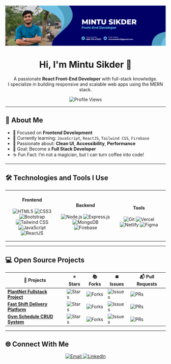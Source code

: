<p align="center">
  <img src="https://github.com/mintusikder/mintusikder/blob/main/banner.png" alt="Mintu Sikder Banner">
</p>

<h1 align="center">Hi, I'm Mintu Sikder 👋</h1>

<p align="center">
  A passionate <strong>React Front-End Developer</strong> with full-stack knowledge. <br/>
  I specialize in building responsive and scalable web apps using the MERN stack.
</p>

<p align="center">
  <img src="https://komarev.com/ghpvc/?username=mintusikder&label=Profile+Views" alt="Profile Views" />
</p>

---

## 🚀 About Me

- 💼 Focused on **Frontend Development**
- 🌱 Currently learning: `JavaScript`, `ReactJS`, `Tailwind CSS`, `Firebase`
- 🧠 Passionate about: **Clean UI**, **Accessibility**, **Performance**
- 🎯 Goal: Become a **Full Stack Developer**
- ☕ Fun Fact: I’m not a magician, but I can turn coffee into code!

---

## 🛠️ Technologies and Tools I Use

<table>
<tr>
<td align="center" width="33%">
  <h4>Frontend</h4>
  <p>
    <img src="https://profilinator.rishav.dev/skills-assets/html5-original-wordmark.svg" height="40" alt="HTML5"/>
    <img src="https://profilinator.rishav.dev/skills-assets/css3-original-wordmark.svg" height="40" alt="CSS3"/>
    <img src="https://profilinator.rishav.dev/skills-assets/bootstrap-plain.svg" height="40" alt="Bootstrap"/>
    <img src="https://profilinator.rishav.dev/skills-assets/tailwindcss.svg" height="40" alt="Tailwind CSS"/>
    <img src="https://profilinator.rishav.dev/skills-assets/javascript-original.svg" height="40" alt="JavaScript"/>
    <img src="https://profilinator.rishav.dev/skills-assets/react-original-wordmark.svg" height="40" alt="ReactJS"/>
  </p>
</td>
<td align="center" width="33%">
  <h4>Backend</h4>
  <p>
    <img src="https://profilinator.rishav.dev/skills-assets/nodejs-original-wordmark.svg" height="40" alt="Node.js"/>
    <img src="https://profilinator.rishav.dev/skills-assets/express-original-wordmark.svg" height="40" alt="Express.js"/>
    <img src="https://profilinator.rishav.dev/skills-assets/mongodb-original-wordmark.svg" height="40" alt="MongoDB"/>
    <img src="https://profilinator.rishav.dev/skills-assets/firebase.png" height="40" alt="Firebase"/>
  </p>
</td>
<td align="center" width="33%">
  <h4>Tools</h4>
  <p>
    <img src="https://profilinator.rishav.dev/skills-assets/git-scm-icon.svg" height="40" alt="Git"/>
    <img src="https://cdn.worldvectorlogo.com/logos/vercel.svg" height="40" alt="Vercel"/>
    <img src="https://cdn.icon-icons.com/icons2/2699/PNG/512/netlify_logo_icon_169924.png" height="40" alt="Netlify"/>
    <img src="https://profilinator.rishav.dev/skills-assets/figma-icon.svg" height="40" alt="Figma"/>
  </p>
</td>
</tr>
</table>

---

## 💻 Open Source Projects

| 🎁 Projects | ⭐ Stars | 📚 Forks | 🛎 Issues | 📬 Pull Requests |
|------------|----------|-----------|-------------|------------------|
| [**PlantNet Fullstack Project**](https://github.com/mintusikder/plant-net-fullstack-project) | ![Stars](https://img.shields.io/github/stars/mintusikder/plant-net-fullstack-project?style=flat-square&labelColor=343b41) | ![Forks](https://img.shields.io/github/forks/mintusikder/plant-net-fullstack-project?style=flat-square&labelColor=343b41) | ![Issues](https://img.shields.io/github/issues/mintusikder/plant-net-fullstack-project?style=flat-square&labelColor=343b41) | ![PRs](https://img.shields.io/github/issues-pr/mintusikder/plant-net-fullstack-project?style=flat-square&labelColor=343b41) |
| [**Fast Shift Delivery Platform**](https://github.com/mintusikder/fast-shift) | ![Stars](https://img.shields.io/github/stars/mintusikder/fast-shift?style=flat-square&labelColor=343b41) | ![Forks](https://img.shields.io/github/forks/mintusikder/fast-shift?style=flat-square&labelColor=343b41) | ![Issues](https://img.shields.io/github/issues/mintusikder/fast-shift?style=flat-square&labelColor=343b41) | ![PRs](https://img.shields.io/github/issues-pr/mintusikder/fast-shift?style=flat-square&labelColor=343b41) |
| [**Gym Schedule CRUD System**](https://github.com/mintusikder/gym-schedule-crud) | ![Stars](https://img.shields.io/github/stars/mintusikder/gym-schedule-crud?style=flat-square&labelColor=343b41) | ![Forks](https://img.shields.io/github/forks/mintusikder/gym-schedule-crud?style=flat-square&labelColor=343b41) | ![Issues](https://img.shields.io/github/issues/mintusikder/gym-schedule-crud?style=flat-square&labelColor=343b41) | ![PRs](https://img.shields.io/github/issues-pr/mintusikder/gym-schedule-crud?style=flat-square&labelColor=343b41) |

---

## 🌐 Connect With Me

<p align="center">
  <a href="mailto:mintusikder15@gmail.com" target="_blank">
    <img alt="Email" src="https://img.shields.io/badge/Email-D14836?style=for-the-badge&logo=gmail&logoColor=white" />
  </a>
  <a href="https://www.linkedin.com/in/mintusikder" target="_blank">
    <img alt="LinkedIn" src="https://img.shields.io/badge/LinkedIn-0A66C2?style=for-the-badge&logo=linkedin&logoColor=white" />
  </a>
</p>
